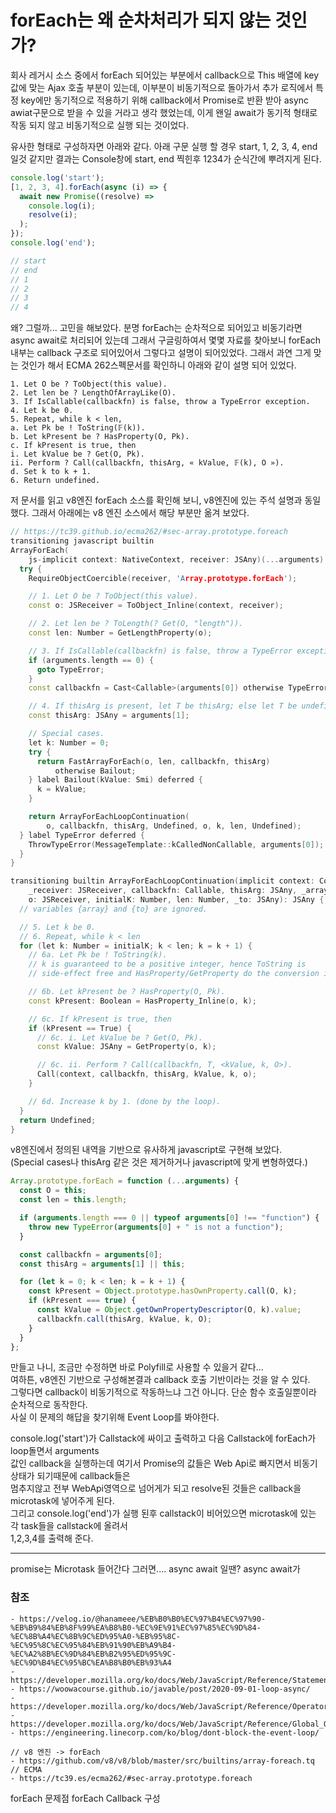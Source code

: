 # forEach는 왜 순차처리가 되지 않는 것인가?

회사 레거시 소스 중에서 forEach 되어있는 부분에서 callback으로 This 배열에 key 값에 맞는 Ajax 호출 부분이 있는데, 이부분이 비동기적으로 돌아가서 추가 로직에서 특정 key에만 동기적으로 적용하기 위해 callback에서 Promise로 반환 받아 async awiat구문으로 받을 수 있을 거라고 생각 했었는데, 이게 왠일 await가 동기적 형태로 작동 되지 않고 비동기적으로 실행 되는 것이었다.

유사한 형태로 구성하자면 아래와 같다. 아래 구문 실행 할 경우 start, 1, 2, 3, 4, end 일것 같지만 결과는 Console창에 start, end 찍힌후 1234가 순식간에 뿌려지게 된다.

```javascript
console.log('start');
[1, 2, 3, 4].forEach(async (i) => {
  await new Promise((resolve) =>
    console.log(i);
    resolve(i);
  );
});
console.log('end');

// start
// end
// 1
// 2
// 3
// 4
```

왜? 그럴까... 고민을 해보았다. 분명 forEach는 순차적으로 되어있고 비동기라면 async await로 처리되어 있는데 그래서 구글링하여서 몇몇 자료를 찾아보니 forEach 내부는 callback 구조로 되어있어서 그렇다고 설명이 되어있었다. 그래서 과연 그게 맞는 것인가 해서 ECMA 262스펙문서를 확인하니 아래와 같이 설명 되어 있었다.

```
1. Let O be ? ToObject(this value).
2. Let len be ? LengthOfArrayLike(O).
3. If IsCallable(callbackfn) is false, throw a TypeError exception.
4. Let k be 0.
5. Repeat, while k < len,
a. Let Pk be ! ToString(𝔽(k)).
b. Let kPresent be ? HasProperty(O, Pk).
c. If kPresent is true, then
i. Let kValue be ? Get(O, Pk).
ii. Perform ? Call(callbackfn, thisArg, « kValue, 𝔽(k), O »).
d. Set k to k + 1.
6. Return undefined.
```

저 문서를 읽고 v8엔진 forEach 소스를 확인해 보니, v8엔진에 있는 주석 설명과 동일했다.
그래서 아래에는 v8 엔진 소스에서 해당 부분만 옮겨 보았다.

```c++
// https://tc39.github.io/ecma262/#sec-array.prototype.foreach
transitioning javascript builtin
ArrayForEach(
    js-implicit context: NativeContext, receiver: JSAny)(...arguments): JSAny {
  try {
    RequireObjectCoercible(receiver, 'Array.prototype.forEach');

    // 1. Let O be ? ToObject(this value).
    const o: JSReceiver = ToObject_Inline(context, receiver);

    // 2. Let len be ? ToLength(? Get(O, "length")).
    const len: Number = GetLengthProperty(o);

    // 3. If IsCallable(callbackfn) is false, throw a TypeError exception.
    if (arguments.length == 0) {
      goto TypeError;
    }
    const callbackfn = Cast<Callable>(arguments[0]) otherwise TypeError;

    // 4. If thisArg is present, let T be thisArg; else let T be undefined.
    const thisArg: JSAny = arguments[1];

    // Special cases.
    let k: Number = 0;
    try {
      return FastArrayForEach(o, len, callbackfn, thisArg)
          otherwise Bailout;
    } label Bailout(kValue: Smi) deferred {
      k = kValue;
    }

    return ArrayForEachLoopContinuation(
        o, callbackfn, thisArg, Undefined, o, k, len, Undefined);
  } label TypeError deferred {
    ThrowTypeError(MessageTemplate::kCalledNonCallable, arguments[0]);
  }
}

transitioning builtin ArrayForEachLoopContinuation(implicit context: Context)(
    _receiver: JSReceiver, callbackfn: Callable, thisArg: JSAny, _array: JSAny,
    o: JSReceiver, initialK: Number, len: Number, _to: JSAny): JSAny {
  // variables {array} and {to} are ignored.

  // 5. Let k be 0.
  // 6. Repeat, while k < len
  for (let k: Number = initialK; k < len; k = k + 1) {
    // 6a. Let Pk be ! ToString(k).
    // k is guaranteed to be a positive integer, hence ToString is
    // side-effect free and HasProperty/GetProperty do the conversion inline.

    // 6b. Let kPresent be ? HasProperty(O, Pk).
    const kPresent: Boolean = HasProperty_Inline(o, k);

    // 6c. If kPresent is true, then
    if (kPresent == True) {
      // 6c. i. Let kValue be ? Get(O, Pk).
      const kValue: JSAny = GetProperty(o, k);

      // 6c. ii. Perform ? Call(callbackfn, T, <kValue, k, O>).
      Call(context, callbackfn, thisArg, kValue, k, o);
    }

    // 6d. Increase k by 1. (done by the loop).
  }
  return Undefined;
}
```

v8엔진에서 정의된 내역을 기반으로 유사하게 javascript로 구현해 보았다.  
(Special cases나 thisArg 같은 것은 제거하거나 javascript에 맞게 변형하였다.)

```javascript
Array.prototype.forEach = function (...arguments) {
  const O = this;
  const len = this.length;

  if (arguments.length === 0 || typeof arguments[0] !== "function") {
    throw new TypeError(arguments[0] + " is not a function");
  }

  const callbackfn = arguments[0];
  const thisArg = arguments[1] || this;

  for (let k = 0; k < len; k = k + 1) {
    const kPresent = Object.prototype.hasOwnProperty.call(O, k);
    if (kPresent === true) {
      const kValue = Object.getOwnPropertyDescriptor(O, k).value;
      callbackfn.call(thisArg, kValue, k, O);
    }
  }
};
```

만들고 나니, 조금만 수정하면 바로 Polyfill로 사용할 수 있을거 같다...  
여하튼, v8엔진 기반으로 구성해본결과 callback 호출 기반이라는 것을 알 수 있다.  
그렇다면 callback이 비동기적으로 작동하느냐 그건 아니다. 단순 함수 호출일뿐이라 순차적으로 동작한다.  
사실 이 문제의 해답을 찾기위해 Event Loop를 봐야한다.

console.log('start')가 Callstack에 싸이고 출력하고 다음 Callstack에 forEach가 loop돌면서 arguments  
값인 callback을 실행하는데 여기서 Promise의 값들은 Web Api로 빠지면서 비동기상태가 되기때문에 callback들은  
멈추지않고 전부 WebApi영역으로 넘어게가 되고 resolve된 것들은 callback을 microtask에 넣어주게 된다.  
그리고 console.log('end')가 실행 된후 callstack이 비어있으면 microtask에 있는 각 task들을 callstack에 올려서  
1,2,3,4를 출력해 준다.

---

promise는 Microtask 들어간다 그러면.... async await 일땐?
async await가

### 참조

```
- https://velog.io/@hanameee/%EB%B0%B0%EC%97%B4%EC%97%90-%EB%B9%84%EB%8F%99%EA%B8%B0-%EC%9E%91%EC%97%85%EC%9D%84-%EC%8B%A4%EC%8B%9C%ED%95%A0-%EB%95%8C-%EC%95%8C%EC%95%84%EB%91%90%EB%A9%B4-%EC%A2%8B%EC%9D%84%EB%B2%95%ED%95%9C-%EC%9D%B4%EC%95%BC%EA%B8%B0%EB%93%A4
- https://developer.mozilla.org/ko/docs/Web/JavaScript/Reference/Statements/for...of
- https://woowacourse.github.io/javable/post/2020-09-01-loop-async/
- https://developer.mozilla.org/ko/docs/Web/JavaScript/Reference/Operators/await
- https://developer.mozilla.org/ko/docs/Web/JavaScript/Reference/Global_Objects/Promise/then
- https://engineering.linecorp.com/ko/blog/dont-block-the-event-loop/

// v8 엔진 -> forEach
- https://github.com/v8/v8/blob/master/src/builtins/array-foreach.tq
// ECMA
- https://tc39.es/ecma262/#sec-array.prototype.foreach
```

forEach 문제점
forEach Callback 구성
